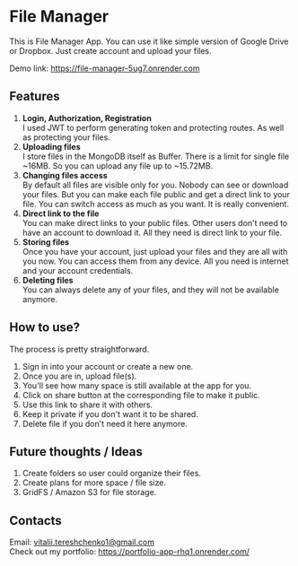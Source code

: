 # File Manager

This is File Manager App. You can use it like simple version of Google Drive or Dropbox. Just create account and upload your files.

Demo link: https://file-manager-5ug7.onrender.com

## Features

1. **Login, Authorization, Registration**<br>I used JWT to perform generating token and protecting routes. As well as protecting your files.
2. **Uploading files**<br>I store files in the MongoDB itself as Buffer. There is a limit for single file ~16MB. So you can upload any file up to ~15.72MB.
3. **Changing files access**<br>By default all files are visible only for you. Nobody can see or download your files. But you can make each file public and get a direct link to your file. You can switch access as much as you want. It is really convenient.
4. **Direct link to the file**<br>You can make direct links to your public files. Other users don't need to have an account to download it. All they need is direct link to your file.
5. **Storing files**<br>Once you have your account, just upload your files and they are all with you now. You can access them from any device. All you need is internet and your account credentials.
6. **Deleting files**<br>You can always delete any of your files, and they will not be available anymore.

## How to use?

The process is pretty straightforward.

1. Sign in into your account or create a new one.
2. Once you are in, upload file(s).
3. You'll see how many space is still available at the app for you.
4. Click on share button at the corresponding file to make it public.
5. Use this link to share it with others.
6. Keep it private if you don't want it to be shared.
7. Delete file if you don't need it here anymore.

## Future thoughts / Ideas

1. Create folders so user could organize their files.
2. Create plans for more space / file size.
3. GridFS / Amazon S3 for file storage.

## Contacts

Email: vitalii.tereshchenko1@gmail.com<br>
Check out my portfolio: https://portfolio-app-rhq1.onrender.com/
